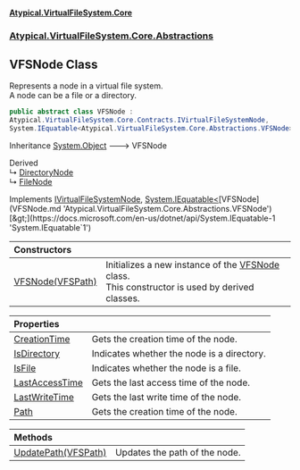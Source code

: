 #### [Atypical.VirtualFileSystem.Core](VirtualFileSystem.md 'VirtualFileSystem')
### [Atypical.VirtualFileSystem.Core.Abstractions](VirtualFileSystem.md#Atypical.VirtualFileSystem.Core.Abstractions 'Atypical.VirtualFileSystem.Core.Abstractions')

## VFSNode Class

Represents a node in a virtual file system.  
A node can be a file or a directory.

```csharp
public abstract class VFSNode :
Atypical.VirtualFileSystem.Core.Contracts.IVirtualFileSystemNode,
System.IEquatable<Atypical.VirtualFileSystem.Core.Abstractions.VFSNode>
```

Inheritance [System.Object](https://docs.microsoft.com/en-us/dotnet/api/System.Object 'System.Object') &#129106; VFSNode

Derived  
&#8627; [DirectoryNode](DirectoryNode.md 'Atypical.VirtualFileSystem.Core.DirectoryNode')  
&#8627; [FileNode](FileNode.md 'Atypical.VirtualFileSystem.Core.FileNode')

Implements [IVirtualFileSystemNode](IVirtualFileSystemNode.md 'Atypical.VirtualFileSystem.Core.Contracts.IVirtualFileSystemNode'), [System.IEquatable&lt;](https://docs.microsoft.com/en-us/dotnet/api/System.IEquatable-1 'System.IEquatable`1')[VFSNode](VFSNode.md 'Atypical.VirtualFileSystem.Core.Abstractions.VFSNode')[&gt;](https://docs.microsoft.com/en-us/dotnet/api/System.IEquatable-1 'System.IEquatable`1')

| Constructors | |
| :--- | :--- |
| [VFSNode(VFSPath)](VFSNode.VFSNode(VFSPath).md 'Atypical.VirtualFileSystem.Core.Abstractions.VFSNode.VFSNode(Atypical.VirtualFileSystem.Core.Abstractions.VFSPath)') | Initializes a new instance of the [VFSNode](VFSNode.md 'Atypical.VirtualFileSystem.Core.Abstractions.VFSNode') class.<br/>This constructor is used by derived classes. |

| Properties | |
| :--- | :--- |
| [CreationTime](VFSNode.CreationTime.md 'Atypical.VirtualFileSystem.Core.Abstractions.VFSNode.CreationTime') | Gets the creation time of the node. |
| [IsDirectory](VFSNode.IsDirectory.md 'Atypical.VirtualFileSystem.Core.Abstractions.VFSNode.IsDirectory') | Indicates whether the node is a directory. |
| [IsFile](VFSNode.IsFile.md 'Atypical.VirtualFileSystem.Core.Abstractions.VFSNode.IsFile') | Indicates whether the node is a file. |
| [LastAccessTime](VFSNode.LastAccessTime.md 'Atypical.VirtualFileSystem.Core.Abstractions.VFSNode.LastAccessTime') | Gets the last access time of the node. |
| [LastWriteTime](VFSNode.LastWriteTime.md 'Atypical.VirtualFileSystem.Core.Abstractions.VFSNode.LastWriteTime') | Gets the last write time of the node. |
| [Path](VFSNode.Path.md 'Atypical.VirtualFileSystem.Core.Abstractions.VFSNode.Path') | Gets the creation time of the node. |

| Methods | |
| :--- | :--- |
| [UpdatePath(VFSPath)](VFSNode.UpdatePath(VFSPath).md 'Atypical.VirtualFileSystem.Core.Abstractions.VFSNode.UpdatePath(Atypical.VirtualFileSystem.Core.Abstractions.VFSPath)') | Updates the path of the node. |
